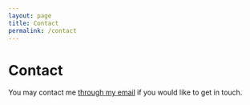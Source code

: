 ```yaml
---
layout: page
title: Contact
permalink: /contact
---
```


# Contact

You may contact me [through my email](mailto:hwhitehead@hotmail.com) if you would like to get in touch.
